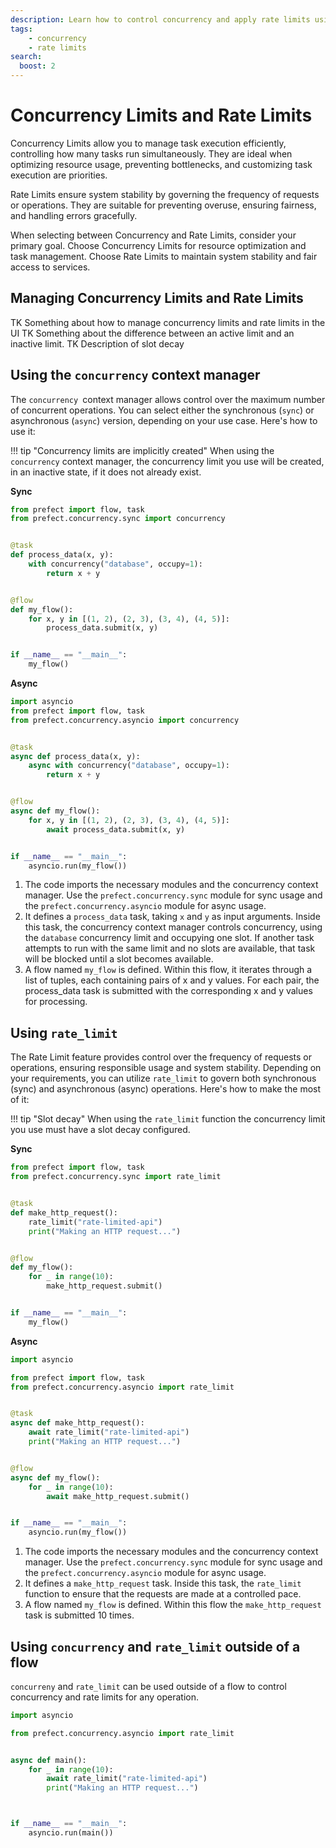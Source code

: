 ```yaml
---
description: Learn how to control concurrency and apply rate limits using Prefect's provided utilities.
tags:
    - concurrency
    - rate limits
search:
  boost: 2
---
```


# Concurrency Limits and Rate Limits

Concurrency Limits allow you to manage task execution efficiently, controlling how many tasks run simultaneously. They are ideal when optimizing resource usage, preventing bottlenecks, and customizing task execution are priorities.

Rate Limits ensure system stability by governing the frequency of requests or operations. They are suitable for preventing overuse, ensuring fairness, and handling errors gracefully.

When selecting between Concurrency and Rate Limits, consider your primary goal. Choose Concurrency Limits for resource optimization and task management. Choose Rate Limits to maintain system stability and fair access to services.

## Managing Concurrency Limits and Rate Limits

TK Something about how to manage concurrency limits and rate limits in the UI
TK Something about the difference between an active limit and an inactive limit.
TK Description of slot decay

## Using the `concurrency` context manager
The `concurrency `context manager allows control over the maximum number of concurrent operations. You can select either the synchronous (`sync`) or asynchronous (`async`) version, depending on your use case. Here's how to use it:

!!! tip "Concurrency limits are implicitly created"
    When using the `concurrency` context manager, the concurrency limit you use will be created, in an inactive state, if it does not already exist.

**Sync**

```python
from prefect import flow, task
from prefect.concurrency.sync import concurrency


@task
def process_data(x, y):
    with concurrency("database", occupy=1):
        return x + y


@flow
def my_flow():
    for x, y in [(1, 2), (2, 3), (3, 4), (4, 5)]:
        process_data.submit(x, y)


if __name__ == "__main__":
    my_flow()
```


**Async**

```python
import asyncio
from prefect import flow, task
from prefect.concurrency.asyncio import concurrency


@task
async def process_data(x, y):
    async with concurrency("database", occupy=1):
        return x + y


@flow
async def my_flow():
    for x, y in [(1, 2), (2, 3), (3, 4), (4, 5)]:
        await process_data.submit(x, y)


if __name__ == "__main__":
    asyncio.run(my_flow())
```


1. The code imports the necessary modules and the concurrency context manager. Use the `prefect.concurrency.sync` module for sync usage and the `prefect.concurrency.asyncio` module for async usage.
2. It defines a `process_data` task, taking `x` and `y` as input arguments. Inside this task, the concurrency context manager controls concurrency, using the `database` concurrency limit and occupying one slot. If another task attempts to run with the same limit and no slots are available, that task will be blocked until a slot becomes available.
3. A flow named `my_flow` is defined. Within this flow, it iterates through a list of tuples, each containing pairs of x and y values. For each pair, the process_data task is submitted with the corresponding x and y values for processing.


## Using `rate_limit`
The Rate Limit feature provides control over the frequency of requests or operations, ensuring responsible usage and system stability. Depending on your requirements, you can utilize `rate_limit` to govern both synchronous (sync) and asynchronous (async) operations. Here's how to make the most of it:

!!! tip "Slot decay"
    When using the `rate_limit` function the concurrency limit you use must have a slot decay configured. 

**Sync**

```python
from prefect import flow, task
from prefect.concurrency.sync import rate_limit


@task
def make_http_request():
    rate_limit("rate-limited-api")
    print("Making an HTTP request...")


@flow
def my_flow():
    for _ in range(10):
        make_http_request.submit()


if __name__ == "__main__":
    my_flow()
```


**Async**

```python
import asyncio

from prefect import flow, task
from prefect.concurrency.asyncio import rate_limit


@task
async def make_http_request():
    await rate_limit("rate-limited-api")
    print("Making an HTTP request...")


@flow
async def my_flow():
    for _ in range(10):
        await make_http_request.submit()


if __name__ == "__main__":
    asyncio.run(my_flow())
```

1. The code imports the necessary modules and the concurrency context manager. Use the `prefect.concurrency.sync` module for sync usage and the `prefect.concurrency.asyncio` module for async usage.
2. It defines a `make_http_request` task. Inside this task, the `rate_limit` function to ensure that the requests are made at a controlled pace.
3. A flow named `my_flow` is defined. Within this flow the `make_http_request` task is submitted 10 times.

## Using `concurrency` and `rate_limit` outside of a flow

`concurreny` and `rate_limit` can be used outside of a flow to control concurrency and rate limits for any operation. 

```python
import asyncio

from prefect.concurrency.asyncio import rate_limit


async def main():
    for _ in range(10):
        await rate_limit("rate-limited-api")
        print("Making an HTTP request...")



if __name__ == "__main__":
    asyncio.run(main())
```
